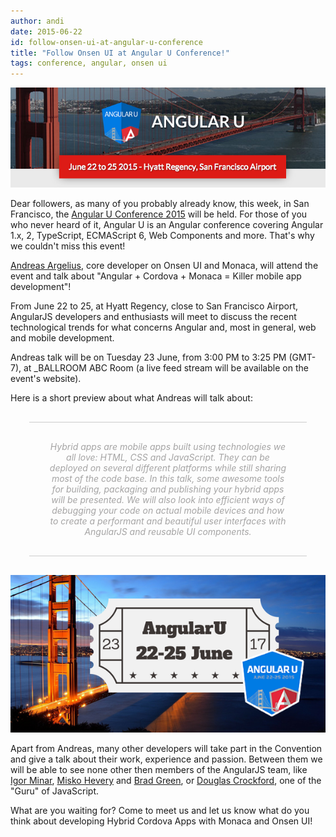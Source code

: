 ```yaml
---
author: andi
date: 2015-06-22
id: follow-onsen-ui-at-angular-u-conference
title: "Follow Onsen UI at Angular U Conference!"
tags: conference, angular, onsen ui
---
```


![Angular U](/blog/content/images/2015/Jun/angular-u-logo.png)

Dear followers, as many of you probably already know, this week, in San Francisco, the [Angular U Conference 2015](https://angularu.com/ng/) will be held. For those of you who never heard of it, Angular U is an Angular conference covering Angular 1.x, 2, TypeScript, ECMAScript 6, Web Components and more. That's why we couldn't miss this event!

[Andreas Argelius](https://angularu.com/ng/speaker/2015sf/andreas-argelius-32414), core developer on Onsen UI and Monaca, will attend the event and talk about "Angular + Cordova + Monaca = Killer mobile app development"!

<!-- more -->

From June 22 to 25, at Hyatt Regency, close to San Francisco Airport, AngularJS developers and enthusiasts will meet to discuss the recent technological trends for what concerns Angular and, most in general, web and mobile development.

Andreas talk will be on Tuesday 23 June, from 3:00 PM to 3:25 PM (GMT-7), at _BALLROOM ABC Room (a live feed stream will be available on the event's website).

Here is a short preview about what Andreas will talk about:

<div style="text-align: center; font-style:italic; color: #a5a4a4; border-top: 1px solid #ccc; border-bottom: 1px solid #ccc; padding:30px; margin:30px;">Hybrid apps are mobile apps built using technologies we all love: HTML, CSS and JavaScript. They can be deployed on several different platforms while still sharing most of the code base. In this talk, some awesome tools for building, packaging and publishing your hybrid apps will be presented. We will also look into efficient ways of debugging your code on actual mobile devices and how to create a performant and beautiful user interfaces with AngularJS and reusable UI components.</div>

![Conference logo](/blog/content/images/2015/Jun/angular-u.png)

Apart from Andreas, many other developers will take part in the Convention and give a talk about their work, experience and passion. Between them we will be able to see none other then members of the AngularJS team, like [Igor Minar](https://angularu.com/ng/speaker/2015sf/igor-minar-31683), [Misko Hevery](https://angularu.com/ng/speaker/2015sf/misko-hevery-31682) and [Brad Green](https://angularu.com/ng/speaker/2015sf/brad-green-31684), or [Douglas Crockford](https://angularu.com/ng/speaker/2015sf/douglas-crockford-1124), one of the "Guru" of JavaScript.

What are you waiting for? Come to meet us and let us know what do you think about developing Hybrid Cordova Apps with Monaca and Onsen UI!
